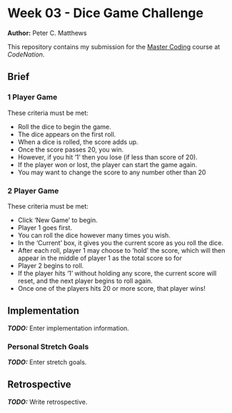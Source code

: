 # Week 03 - Dice Game Challenge

**Author:** Peter C. Matthews

This repository contains my submission for the [Master Coding](https://wearecodenation.com/2022/04/25/master-coding/) course at *CodeNation*.

## Brief

### 1 Player Game

These criteria must be met:
 - Roll the dice to begin the game.
 - The dice appears on the first roll.
 - When a dice is rolled, the score adds up.
 - Once the score passes 20, you win.
 - However, if you hit ‘1’ then you lose (if less than score of 20).
 - If the player won or lost, the player can start the game again.
 - You may want to change the score to any number other than 20

### 2 Player Game

These criteria must be met:
 - Click ‘New Game’ to begin.
 - Player 1 goes first. 
 - You can roll the dice however many times you wish.
 - In the ‘Current’ box, it gives you the current score as you roll the dice.
 - After each roll, player 1 may choose to ‘hold’ the score, which will then appear in the middle of player 1 as the total score so for
 - Player 2 begins to roll.
 - If the player hits ‘1’ without holding any score, the current score will reset, and the next player begins to roll again.
 - Once one of the players hits 20 or more score, that player wins!

 ## Implementation

***TODO:*** Enter implementation information.

 ### Personal Stretch Goals

***TODO:*** Enter stretch goals.

 ## Retrospective

***TODO:*** Write retrospective.
